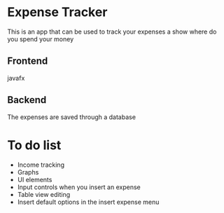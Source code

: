 # Expense Tracker

This is an app that can be used to track your expenses a show where do you spend your money

## Frontend

javafx

## Backend 

The expenses are saved through a database 

# To do list

* Income tracking
* Graphs
* UI elements
* Input controls when you insert an expense
* Table view editing
* Insert default options in the insert expense menu
